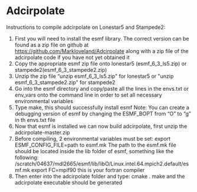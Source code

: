 # Adcirpolate
Instructions to compile adcirpolate on Lonestar5 and Stampede2:
1.	First you will need to install the esmf library. The correct version can be found as a zip file on github at https://github.com/Markloveland/Adcirpolate along with a zip file of the adcirpolate code if you have not yet obtained it
2.	Copy the appropriate esmf zip file onto lonestar5 (esmf_6_3_ls5.zip) or stampede2(esmf_6_3_stampede2.zip)
3.	Unzip the zip file “unzip esmf_6_3_ls5.zip" for lonestar5 or "unzip esmf_6_3_stampede2.zip" for stampede2
4.	Go into the esmf directory and copy/paste all the lines in the envs.txt or env_vars onto the command line in order to set all necessary environmental variables
5.	Type make, this should successfully install esmf
Note: You can create a debugging version of esmf by changing the ESMF_BOPT from “O” to “g” in th envs.txt file
6.	Now that esmf is installed we can now build adcirpolate, first unzip the adcirpolate-master.zip
7.	Before compiling, 2 environmental variables must be set:
export ESMF_CONFIG_FILE=path to esmf.mk
The path to the esmf.mk file should be located inside the lib folder of esmf, something like the following:
 /scratch/04637/mdl2665/esmf/lib/libO/Linux.intel.64.mpich2.default/esmf.mk
export FC=mpif90
this is your fortran compiler
8.	Then enter into the adcirpolate folder and type:
cmake .
make 
and the adcirpolate executable should be generated



